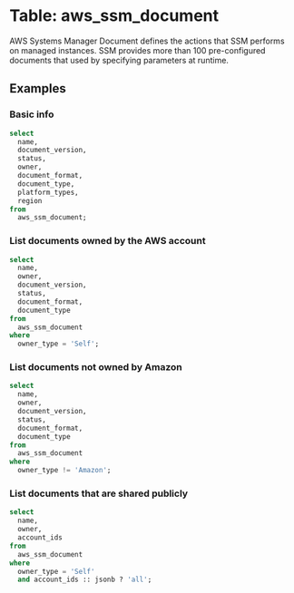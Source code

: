 # Table: aws_ssm_document

AWS Systems Manager Document defines the actions that SSM performs on managed
instances. SSM provides more than 100 pre-configured documents that used by
specifying parameters at runtime.

## Examples

### Basic info

```sql
select
  name,
  document_version,
  status,
  owner,
  document_format,
  document_type,
  platform_types,
  region
from
  aws_ssm_document;
```

### List documents owned by the AWS account

```sql
select
  name,
  owner,
  document_version,
  status,
  document_format,
  document_type
from
  aws_ssm_document
where
  owner_type = 'Self';
```

### List documents not owned by Amazon

```sql
select
  name,
  owner,
  document_version,
  status,
  document_format,
  document_type
from
  aws_ssm_document
where
  owner_type != 'Amazon';
```

### List documents that are shared publicly

```sql
select
  name,
  owner,
  account_ids
from
  aws_ssm_document
where
  owner_type = 'Self'
  and account_ids :: jsonb ? 'all';
```
